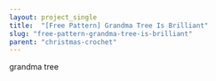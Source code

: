 ```yaml
---
layout: project_single
title:  "[Free Pattern] Grandma Tree Is Brilliant"
slug: "free-pattern-grandma-tree-is-brilliant"
parent: "christmas-crochet"
---
```

grandma tree